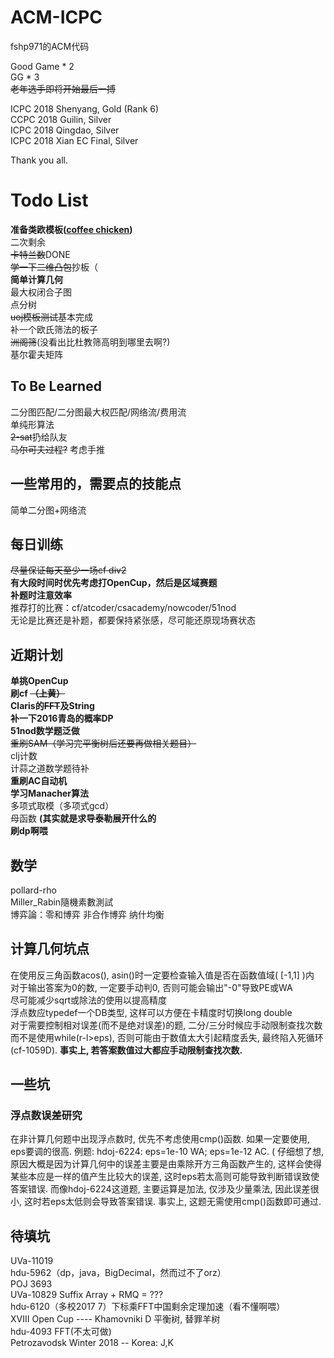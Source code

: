 # ACM-ICPC
fshp971的ACM代码<br>

Good Game * 2<br>
GG * 3<br>
~~老年选手即将开始最后一搏~~<br>

ICPC 2018 Shenyang, Gold (Rank 6)<br>
CCPC 2018 Guilin, Silver<br>
ICPC 2018 Qingdao, Silver<br>
ICPC 2018 Xian EC Final, Silver<br>

Thank you all.<br>

# Todo List
**准备类欧模板([coffee chicken](https://ac.nowcoder.com/acm/contest/view-submission?submissionId=32154316))**<br>
二次剩余<br>
~~卡特兰数~~DONE<br>
~~学一下二维凸包~~抄板（<br>
**简单计算几何**<br>
最大权闭合子图<br>
点分树<br>
~~uoj模板测试~~基本完成<br>
补一个欧氏筛法的板子<br>
~~洲阁筛~~(没看出比杜教筛高明到哪里去啊?)<br>
基尔霍夫矩阵<br>

## To Be Learned
二分图匹配/二分图最大权匹配/网络流/费用流<br>
单纯形算法<br>
~~2-sat~~扔给队友<br>
~~马尔可夫过程?~~ 考虑手推<br>

## 一些常用的，需要点的技能点
简单二分图+网络流<br>

## 每日训练
~~尽量保证每天至少一场cf div2~~<br>
**有大段时间时优先考虑打OpenCup，然后是区域赛题**<br>
**补题时注意效率**<br>
推荐打的比赛：cf/atcoder/csacademy/nowcoder/51nod<br>
无论是比赛还是补题，都要保持紧张感，尽可能还原现场赛状态<br>

## 近期计划
**单挑OpenCup**<br>
**刷cf ~~（上黄）~~** <br>
**Claris的~~FFT~~及String**<br>
**补一下2016青岛的概率DP**<br>
**51nod数学题泛做**<br>
~~重刷SAM（学习完平衡树后还要再做相关题目）~~<br>
clj计数<br>
计蒜之道数学题待补<br>
**重刷AC自动机**<br>
**学习Manacher算法**<br>
多项式取模（多项式gcd）<br>
母函数 **(其实就是求导泰勒展开什么的**<br>
**刷dp啊喂**<br>

## 数学
pollard-rho<br>
Miller\_Rabin隨機素數測試<br>
博弈論：零和博弈 非合作博弈 纳什均衡<br>

## 计算几何坑点
在使用反三角函数acos(), asin()时一定要检查输入值是否在函数值域( [-1,1] )内<br>
对于输出答案为0的数, 一定要手动判0, 否则可能会输出"-0"导致PE或WA<br>
尽可能减少sqrt或除法的使用以提高精度<br>
浮点数应typedef一个DB类型, 这样可以方便在卡精度时切换long double<br>
对于需要控制相对误差(而不是绝对误差)的题, 二分/三分时候应手动限制查找次数而不是使用while(r-l\>eps), 否则可能由于数值太大引起精度丢失, 最终陷入死循环(cf-1059D). **事实上, 若答案数值过大都应手动限制查找次数.**<br>

## 一些坑

### 浮点数误差研究
在非计算几何题中出现浮点数时, 优先不考虑使用cmp()函数. 如果一定要使用, eps要调的很高.
例题: hdoj-6224: eps=1e-10 WA; eps=1e-12 AC.
( 仔细想了想, 原因大概是因为计算几何中的误差主要是由乘除开方三角函数产生的,
  这样会使得某些本应是一样的值产生比较大的误差, 这时eps若太高则可能导致判断错误致使答案错误.
  而像hdoj-6224这道题, 主要运算是加法, 仅涉及少量乘法, 因此误差很小, 这时若eps太低则会导致答案错误.
  事实上, 这题无需使用cmp()函数即可通过.

## 待填坑
UVa-11019<br>
hdu-5962（dp，java，BigDecimal，然而过不了orz）<br>
POJ 3693<br>
UVa-10829 Suffix Array + RMQ = ???<br>
hdu-6120（多校2017 7）下标乘FFT中国剩余定理加速（看不懂啊喂）<br>
XVIII Open Cup ---- Khamovniki D 平衡树, 替罪羊树<br>
hdu-4093 FFT(不太可做)<br>
Petrozavodsk Winter 2018 -- Korea: J,K<br>
